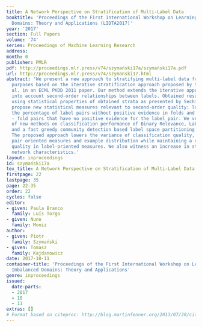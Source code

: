 ```yaml
---
title: A Network Perspective on Stratification of Multi-Label Data
booktitle: 'Proceedings of the First International Workshop on Learning with Imbalanced
  Domains: Theory and Applications (LIDTA2017)'
year: '2017'
section: Full Papers
volume: '74'
series: Proceedings of Machine Learning Research
address: 
month: 0
publisher: PMLR
pdf: http://proceedings.mlr.press/v74/szymański17a/szymański17a.pdf
url: http://proceedings.mlr.press/v74/szymanski17.html
abstract: 'We present a new approach to stratifying multi-label data for classification
  purposes based on the iterative stratification approach proposed by Sechidis et.
  al. in an ECML PKDD 2011 paper. Our method extends the iterative approach to take
  into account second-order relationships between labels. Obtained results are evaluated
  using statistical properties of obtained strata as presented by Sechidis. We also
  propose new statistical measures relevant to second-order quality: label pairs distribution,
  the percentage of label pairs without positive evidence in folds and label pair
  - fold pairs that have no positive evidence for the label pair. We verify the impact
  of new methods on classification performance of Binary Relevance, Label Powerset
  and a fast greedy community detection based label space partitioning classifier.
  The proposed approach lowers the variance of classification quality, improves label
  pair oriented measures and example distribution while maintaining a competitive
  quality in label-oriented measures. We also witness an increase in stability of
  network characteristics.'
layout: inproceedings
id: szymański17a
tex_title: A Network Perspective on Stratification of Multi-Label Data
firstpage: 22
lastpage: 35
page: 22-35
order: 22
cycles: false
editor:
- given: Paula Branco
  family: Luís Torgo
- given: Nuno
  family: Moniz
author:
- given: Piotr
  family: Szymański
- given: Tomasz
  family: Kajdanowicz
date: 2017-10-11
container-title: 'Proceedings of the First International Workshop on Learning with
  Imbalanced Domains: Theory and Applications'
genre: inproceedings
issued:
  date-parts:
  - 2017
  - 10
  - 11
extras: []
# Format based on citeproc: http://blog.martinfenner.org/2013/07/30/citeproc-yaml-for-bibliographies/
---
```

